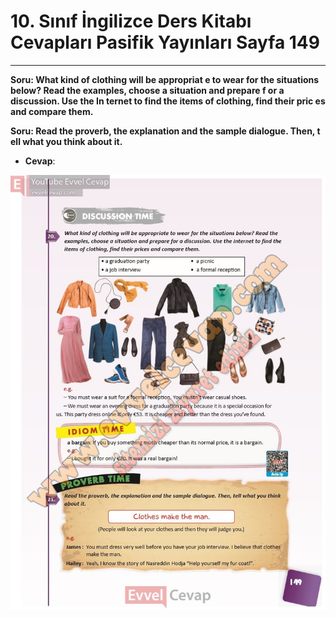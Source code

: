 # 10. Sınıf İngilizce Ders Kitabı Cevapları Pasifik Yayınları Sayfa 149

---

**Soru: What kind of clothing will be appropriat e to wear for the situations below? Read the examples, choose a situation and prepare f or a discussion. Use the In ternet to find the items of clothing, find their pric es and compare them.**

**Soru: Read the proverb, the explanation and the sample dialogue. Then, t ell what you think about it.**

-   **Cevap**:

![Image 1](./image_1.jpg)